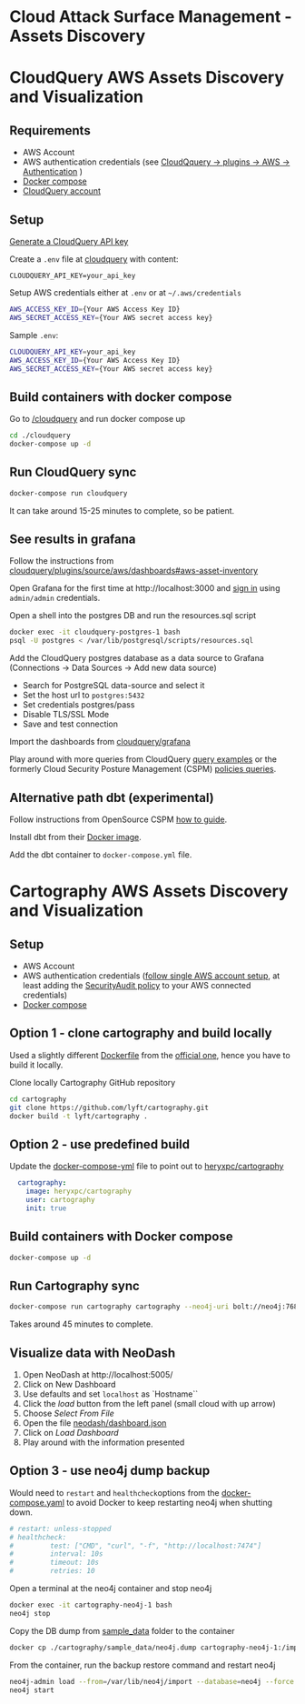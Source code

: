 # Cloud Attack Surface Management - Assets Discovery

# CloudQuery AWS Assets Discovery and Visualization

## Requirements
- AWS Account
- AWS authentication credentials (see [CloudQquery -> plugins -> AWS -> Authentication](https://hub.cloudquery.io/plugins/source/cloudquery/aws/latest/docs#authentication) )
- [Docker compose](https://docs.docker.com/compose/)
- [CloudQuery account](https://www.cloudquery.io/auth/register)

## Setup 
[Generate a CloudQuery API key](https://docs.cloudquery.io/docs/deployment/generate-api-key)

Create a `.env` file at [cloudquery](./cloudquery) with content:
```
CLOUDQUERY_API_KEY=your_api_key
```


Setup AWS credentials either at `.env` or at `~/.aws/credentials`
```bash
AWS_ACCESS_KEY_ID={Your AWS Access Key ID}
AWS_SECRET_ACCESS_KEY={Your AWS secret access key}
```

Sample `.env`:
```bash
CLOUDQUERY_API_KEY=your_api_key
AWS_ACCESS_KEY_ID={Your AWS Access Key ID}
AWS_SECRET_ACCESS_KEY={Your AWS secret access key}
```

## Build containers with docker compose
Go to [/cloudquery](./cloudquery) and run docker compose up
```bash
cd ./cloudquery
docker-compose up -d
```

## Run CloudQuery sync
```bash
docker-compose run cloudquery
```
It can take around 15-25 minutes to complete, so be patient.

## See results in grafana
Follow the instructions from [cloudquery/plugins/source/aws/dashboards#aws-asset-inventory](https://github.com/cloudquery/cloudquery/tree/main/plugins/source/aws/dashboards#aws-asset-inventory)

Open Grafana for the first time at http://localhost:3000 and [sign in](https://grafana.com/docs/grafana/latest/setup-grafana/sign-in-to-grafana/) using `admin/admin` credentials.

Open a shell into the postgres DB and run the resources.sql script
```bash
docker exec -it cloudquery-postgres-1 bash
psql -U postgres < /var/lib/postgresql/scripts/resources.sql
```

Add the CloudQuery postgres database as a data source to Grafana (Connections -> Data Sources -> Add new data source)
- Search for PostgreSQL data-source and select it
- Set the host url to `postgres:5432`
- Set credentials postgres/pass
- Disable TLS/SSL Mode
- Save and test connection

Import the dashboards from [cloudquery/grafana](./cloudquery/grafana/)

Play around with more queries from CloudQuery [query examples](https://hub.cloudquery.io/plugins/source/cloudquery/aws/latest/docs#query-examples) or the formerly Cloud Security Posture Management (CSPM) [policies queries](https://github.com/cloudquery/cloudquery/tree/main/plugins/source/aws/policies_v1). 

## Alternative path dbt (experimental)
Follow instructions from OpenSource CSPM [how to guide](https://docs.cloudquery.io/how-to-guides/open-source-cspm).

Install dbt from their [Docker image](https://docs.getdbt.com/docs/core/docker-install).

Add the dbt container to `docker-compose.yml` file.

# Cartography AWS Assets Discovery and Visualization

## Setup
- AWS Account
- AWS authentication credentials ([follow single AWS account setup](https://lyft.github.io/cartography/modules/aws/config.html), at least adding the [SecurityAudit policy](https://docs.aws.amazon.com/IAM/latest/UserGuide/access_policies_job-functions.html#jf_security-auditor) to your AWS connected credentials)
- [Docker compose](https://docs.docker.com/compose/)

## Option 1 - clone cartography and build locally
Used a slightly different [Dockerfile](./cartography/Dockerfile) from the [official one](https://github.com/lyft/cartography/blob/master/Dockerfile), hence you have to build it locally.

Clone locally Cartography GitHub repository
```bash
cd cartography
git clone https://github.com/lyft/cartography.git
docker build -t lyft/cartography .
```

## Option 2 - use predefined build
Update the [docker-compose-yml](./cartography/docker-compose.yml) file to point out to [heryxpc/cartography](https://hub.docker.com/repository/docker/heryxpc/cartography/general)
```yaml
  cartography:
    image: heryxpc/cartography
    user: cartography
    init: true
```

## Build containers with Docker compose
```bash
docker-compose up -d
```

## Run Cartography sync
```bash
docker-compose run cartography cartography --neo4j-uri bolt://neo4j:7687
```
Takes around 45 minutes to complete.

## Visualize data with NeoDash
1. Open NeoDash at http://localhost:5005/
1. Click on New Dashboard
1. Use defaults and set `localhost` as `Hostname``
1. Click the _load_ button from the left panel (small cloud with up arrow)
1. Choose _Select From File_
1. Open the file [neodash/dashboard.json](./neodash/dashboard.json)
1. Click on _Load Dashboard_
1. Play around with the information presented

## Option 3 - use neo4j dump backup
Would need to `restart` and `healthcheck`options from the [docker-compose.yaml](./cartography/docker-compose.yaml) to avoid Docker to keep restarting neo4j when shutting down.
```yml
# restart: unless-stopped
# healthcheck:
#         test: ["CMD", "curl", "-f", "http://localhost:7474"]
#         interval: 10s
#         timeout: 10s
#         retries: 10
```

Open a terminal at the neo4j container and stop neo4j
```bash
docker exec -it cartography-neo4j-1 bash
neo4j stop
```

Copy the DB dump from [sample_data](./cartography/sample_data) folder to the container
```bash
docker cp ./cartography/sample_data/neo4j.dump cartography-neo4j-1:/import/neo4j.dump
```

From the container, run the backup restore command and restart neo4j
```bash
neo4j-admin load --from=/var/lib/neo4j/import --database=neo4j --force
neo4j start
```
